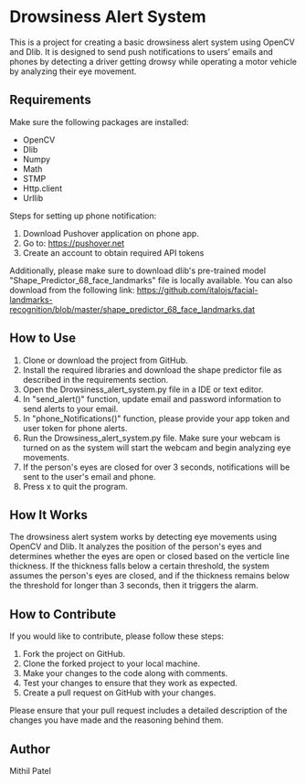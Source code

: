 # Drowsiness Alert System

This is a project for creating a basic drowsiness alert system using OpenCV and Dlib. It is designed to send push notifications to users’ emails and phones by detecting a driver getting drowsy while operating a motor vehicle by analyzing their eye movement.

## Requirements
Make sure the following packages are installed:
- OpenCV
- Dlib
- Numpy
- Math
- STMP 
- Http.client
- Urllib

Steps for setting up phone notification:
1. Download Pushover application on phone app.
2. Go to: https://pushover.net
3. Create an account to obtain required API tokens


Additionally, please make sure to download dlib's pre-trained model "Shape_Predictor_68_face_landmarks" file is locally available. 
You can also download from the following link: https://github.com/italojs/facial-landmarks-recognition/blob/master/shape_predictor_68_face_landmarks.dat

## How to Use
1. Clone or download the project from GitHub.
2. Install the required libraries and download the shape predictor file as described in the requirements section.
3. Open the Drowsiness_alert_system.py file in a IDE or text editor.
4. In "send_alert()" function, update email and password information to send alerts to your email.
5. In "phone_Notifications()" function, please provide your app token and user token for phone alerts.
6. Run the Drowsiness_alert_system.py file. Make sure your webcam is turned on as the system will start the webcam and begin analyzing eye movements.
7. If the person's eyes are closed for over 3 seconds, notifications will be sent to the user's email and phone.
8. Press x to quit the program.

## How It Works
The drowsiness alert system works by detecting eye movements using OpenCV and Dlib. It analyzes the position of the person's eyes and determines whether 
the eyes are open or closed based on the verticle line thickness. If the thickness falls below a certain threshold, the system assumes the person's eyes
are closed, and if the thickness remains below the threshold for longer than 3 seconds, then it triggers the alarm.

## How to Contribute
If you would like to contribute, please follow these steps:

1. Fork the project on GitHub.
2. Clone the forked project to your local machine.
3. Make your changes to the code along with comments.
4. Test your changes to ensure that they work as expected.
5. Create a pull request on GitHub with your changes.

Please ensure that your pull request includes a detailed description of the changes you have made and the reasoning behind them. 

## Author 
Mithil Patel
